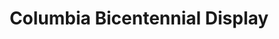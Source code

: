 ---
pid: '100'
_date: between 1934 and 2009
derivativo_link: https://derivativo-2.library.columbia.edu/iiif/2/ldpd:341279/
dlc_link: https://dlc.library.columbia.edu/catalog/cul:2547d7wmf3
format: photographs
iiif_json: https://derivativo-2.library.columbia.edu/iiif/2/ldpd:341279/info.json
_name: Warman, Manny, -1983
native_jpg: https://derivativo-2.library.columbia.edu/iiif/2/ldpd:341279/full/!768,768/0/native.jpg
shelf_location: Box no. MS 149, Folder no. Folder 2 (Bicentennial - Exhibits - Columbia
  University, New York, 1954), Historical Photograph Collection
subjects: Academic libraries; Women college students; New York (N.Y.)
summary: "'Students discuss one of the panels in Columbia University's Bicentennial
  Exhibit entitled 'A Man's Right to Knowledge and the Free Use Thereof.' A funereal
  design surrounds a photograph showing the damaged front of the office of La Prensa,
  the opposition newspaper in Buenos Aires, Argentina, closed by order of Juan Peron,
  January 26, 1951. The quotation from John Locke reads: '...if what (a man) holds
  be, as he gives out, well fenced with evidence, and he sees it to be true, what
  need he fear to put it to the proof?...He whose assent goes beyond his evidence
  owes this excess of his adherence only to prejudice, and does, in effect, own it....declaring
  thereby that it is not evidence he seeks but the quiet enjoyment of the opinion
  he is fond of...''"
title: Columbia Bicentennial Display
permalink: /photos/100/
layout: photo-page
---